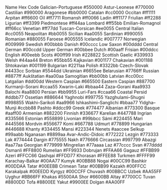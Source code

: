 Name	Hex Code
Galician-Portuguese	#550000
Astur-Leonese	#770000
Castilian	#990000
Aragonese	#bb0000
Catalan	#cc0000
Occitan	#ff1111
Arpitan	#ff6600
Oïl	#ff7711
Romansh	#ff0066
Ladin	#ff1177
Friulian	#ff2288
Ligurian	#ff3399
Piedmontese	#ff44aa
Lombard	#ff55bb
Emilian-Romagnol	#ff66cc
Venetian	#ff77dd
Tuscan-Corsican	#ee0055
Central Italian	#cc0055
Neapolitan	#bb0055
Sicilian	#aa0055
Sardinian	#990055
Romanian	#880055
Faroese	#005555
Icelandic	#007777
Norwegian	#009999
Swedish	#00bbbb
Danish	#00cccc
Low Saxon	#00dddd
Central German	#00ccdd
Upper German	#00bbee
Dutch	#00aaff
Frisian	#00ddcc
English	#00eebb
Scots	#00ff99
Irish	#228822
Scottish Gaelic	#339933
Welsh	#44aa44
Breton	#55bb55
Kajkavian	#001177
Chakavian	#001188
Shtokavian	#001199
Bulgarian	#2211aa
Polish	#3322bb
Czech-Slovak	#4433cc
Sorbian	#5544dd
Ukrainian	#6655ee
Belarusian	#7766ff
Russian	#8877ff
Aukštatian	#aa00aa
Samogitian	#bb00bb
Latvian	#cc00cc
Latgalian	#dd00dd
Western Caspian	#665500
Eastern Caspian	#887700
Kurmanji–Sorani	#ccaa55
Xwarin–Laki	#bbaa44
Zaza–Gorani	#aa9933
Balochi	#aa8800
Persian	#bb9955
Luri-Fars	#ccaa66
Coastal Persid	#ddbb77
Ossetian	#886644
Yaghnobi	#997755
Yazghulami–Shugni	#998855
Wakhi–Sarikoli	#aa9966
Ishkashimi–Sanglichi	#bbaa77
Yidgha–Munji	#ccbb88
Pashto	#ddcc99
Greek	#774477
Albanian	#773300
Basque	#aaff00
Armenian	#882200
Finnish	#336677
Karelian	#447788
Ingrian	#335566
Estonian	#558899
Livonian	#99bbcc
Sámi	#224455
Mari	#445566
Mordvin	#556677
Komi	#667788
Udmurt	#778899
Hungarian	#446688
Khanty	#334455
Mansi	#223344
Nenets	#aaccee
Selkup	#99aabb
Nganasan	#8899aa
Avar-Andic-Didoic	#772222
Lezgin	#773333
Lak	#774444
Dargin	#775555
Nakh	#776666
Circassian	#997799
Abazgi	#aa77aa
Georgian	#779999
Mingrelian	#77aaaa
Laz	#77cccc
Svan	#77dddd
Osmanli	#FF8800
Rumelian	#FF9933
Dobrujan	#FFAA66
Gagauz	#FFBB99
Azeri	#FFCC66
Qashqai	#FFDD77
Khorasan	#FFEE88
Turkmen	#FFFF99
Karachay-Balkar	#00AA77
Kumyk	#00BB88
Nogai	#00CC99
Bashkir	#00DDAA
Tatar	#00EEBB
Crimean Tatar	#00BB99
Kazakh	#00FFCC
Karakalpak	#00EEDD
Kyrgyz	#00CCFF
Chuvash	#00BBCC
Uzbek	#AA55FF
Uyghur	#BB66FF
Khakas	#5500AA	
Shor	#6600BB	
Altay	#7700CC	
Tuvan	#8800DD	
Tofa	#8800EE	
Yakut	#9900EE	
Dolgan	#AA00FF	